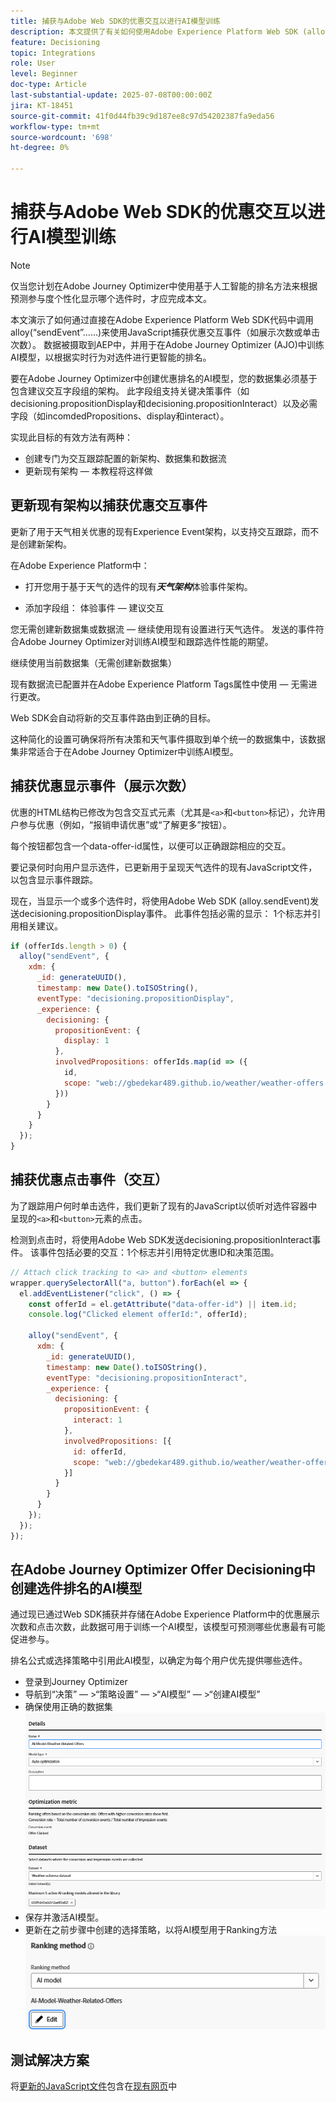 ```yaml
---
title: 捕获与Adobe Web SDK的优惠交互以进行AI模型训练
description: 本文提供了有关如何使用Adobe Experience Platform Web SDK (alloy.js)捕获用户交互数据（例如优惠展示次数和点击次数）的指导。 此数据用作在Adobe Journey Optimizer (AJO)中智能训练AI模型的基础，以根据用户行为和上下文信号对选件进行排名。
feature: Decisioning
topic: Integrations
role: User
level: Beginner
doc-type: Article
last-substantial-update: 2025-07-08T00:00:00Z
jira: KT-18451
source-git-commit: 41f0d44fb39c9d187ee8c97d54202387fa9eda56
workflow-type: tm+mt
source-wordcount: '698'
ht-degree: 0%

---
```



# 捕获与Adobe Web SDK的优惠交互以进行AI模型训练

>[!NOTE]
>
> 仅当您计划在Adobe Journey Optimizer中使用基于人工智能的排名方法来根据预测参与度个性化显示哪个选件时，才应完成本文。



本文演示了如何通过直接在Adobe Experience Platform Web SDK代码中调用alloy(“sendEvent”……)来使用JavaScript捕获优惠交互事件（如展示次数或单击次数）。 数据被摄取到AEP中，并用于在Adobe Journey Optimizer (AJO)中训练AI模型，以根据实时行为对选件进行更智能的排名。

要在Adobe Journey Optimizer中创建优惠排名的AI模型，您的数据集必须基于包含建议交互字段组的架构。 此字段组支持关键决策事件（如decisioning.propositionDisplay和decisioning.propositionInteract）以及必需字段（如incomdedPropositions、display和interact）。

实现此目标的有效方法有两种：

- 创建专门为交互跟踪配置的新架构、数据集和数据流
- 更新现有架构 — 本教程将这样做



## 更新现有架构以捕获优惠交互事件

更新了用于天气相关优惠的现有Experience Event架构，以支持交互跟踪，而不是创建新架构。

在Adobe Experience Platform中：

- 打开您用于基于天气的选件的现有&#x200B;_&#x200B;**天气架构**&#x200B;_&#x200B;体验事件架构。

- 添加字段组：
体验事件 — 建议交互

您无需创建新数据集或数据流 — 继续使用现有设置进行天气选件。 发送的事件符合Adobe Journey Optimizer对训练AI模型和跟踪选件性能的期望。


继续使用当前数据集（无需创建新数据集）

现有数据流已配置并在Adobe Experience Platform Tags属性中使用 — 无需进行更改。

Web SDK会自动将新的交互事件路由到正确的目标。

这种简化的设置可确保将所有决策和天气事件摄取到单个统一的数据集中，该数据集非常适合于在Adobe Journey Optimizer中训练AI模型。


## 捕获优惠显示事件（展示次数）

优惠的HTML结构已修改为包含交互式元素（尤其是`<a>`和`<button>`标记），允许用户参与优惠（例如，“报销申请优惠”或“了解更多”按钮）。

每个按钮都包含一个data-offer-id属性，以便可以正确跟踪相应的交互。



要记录何时向用户显示选件，已更新用于呈现天气选件的现有JavaScript文件，以包含显示事件跟踪。

现在，当显示一个或多个选件时，将使用Adobe Web SDK (alloy.sendEvent)发送decisioning.propositionDisplay事件。 此事件包括必需的显示： 1个标志并引用相关建议。


```javascript
if (offerIds.length > 0) {
  alloy("sendEvent", {
    xdm: {
      _id: generateUUID(),
      timestamp: new Date().toISOString(),
      eventType: "decisioning.propositionDisplay",
      _experience: {
        decisioning: {
          propositionEvent: {
            display: 1
          },
          involvedPropositions: offerIds.map(id => ({
            id,
            scope: "web://gbedekar489.github.io/weather/weather-offers.html#offerContainer"
          }))
        }
      }
    }
  });
}
```

## 捕获优惠点击事件（交互）

为了跟踪用户何时单击选件，我们更新了现有的JavaScript以侦听对选件容器中呈现的`<a>`和`<button>`元素的点击。

检测到点击时，将使用Adobe Web SDK发送decisioning.propositionInteract事件。 该事件包括必要的交互：1个标志并引用特定优惠ID和决策范围。

```javascript
// Attach click tracking to <a> and <button> elements
wrapper.querySelectorAll("a, button").forEach(el => {
  el.addEventListener("click", () => {
    const offerId = el.getAttribute("data-offer-id") || item.id;
    console.log("Clicked element offerId:", offerId);

    alloy("sendEvent", {
      xdm: {
        _id: generateUUID(),
        timestamp: new Date().toISOString(),
        eventType: "decisioning.propositionInteract",
        _experience: {
          decisioning: {
            propositionEvent: {
              interact: 1
            },
            involvedPropositions: [{
              id: offerId,
              scope: "web://gbedekar489.github.io/weather/weather-offers.html#offerContainer"
            }]
          }
        }
      }
    });
  });
});
```

## 在Adobe Journey Optimizer Offer Decisioning中创建选件排名的AI模型

通过现已通过Web SDK捕获并存储在Adobe Experience Platform中的优惠展示次数和点击次数，此数据可用于训练一个AI模型，该模型可预测哪些优惠最有可能促进参与。

排名公式或选择策略中引用此AI模型，以确定为每个用户优先提供哪些选件。
- 登录到Journey Optimizer
- 导航到“决策” — >“策略设置” — >“AI模型” — >“创建AI模型”
- 确保使用正确的数据集
  ![ai-model](assets/ai-model.png)
- 保存并激活AI模型。
- 更新在之前步骤中创建的选择策略，以将AI模型用于Ranking方法
  ![update-selection-strategy](assets/update-selection-strategy.png)

## 测试解决方案

将[更新的JavaScript文件](assets/ai-model.js)包含在[现有网页](assets/weather-offers.html)中